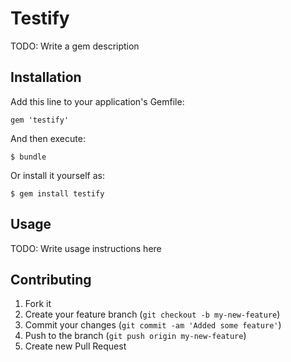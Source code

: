 # Testify

TODO: Write a gem description

## Installation

Add this line to your application's Gemfile:

    gem 'testify'

And then execute:

    $ bundle

Or install it yourself as:

    $ gem install testify

## Usage

TODO: Write usage instructions here

## Contributing

1. Fork it
2. Create your feature branch (`git checkout -b my-new-feature`)
3. Commit your changes (`git commit -am 'Added some feature'`)
4. Push to the branch (`git push origin my-new-feature`)
5. Create new Pull Request
